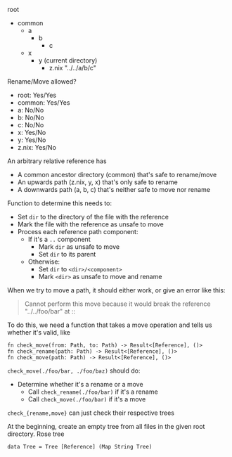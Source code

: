 root
- common
  - a
    - b
      - c
  - x
    - y         (current directory)
      - z.nix   "../../a/b/c"


Rename/Move allowed?
- root: Yes/Yes
- common: Yes/Yes
- a: No/No
- b: No/No
- c: No/No
- x: Yes/No
- y: Yes/No
- z.nix: Yes/No

An arbitrary relative reference has
- A common ancestor directory (common) that's safe to rename/move
- An upwards path (z.nix, y, x) that's only safe to rename
- A downwards path (a, b, c) that's neither safe to move nor rename

Function to determine this needs to:
- Set `dir` to the directory of the file with the reference
- Mark the file with the reference as unsafe to move
- Process each reference path component:
  - If it's a `..` component
    - Mark `dir` as unsafe to move
    - Set `dir` to its parent
  - Otherwise:
    - Set `dir` to `<dir>/<component>`
    - Mark `<dir>` as unsafe to move and rename


When we try to move a path, it should either work, or give an error like this:
> Cannot perform this move because it would break the reference "../../foo/bar" at <file>:<line>:<column>

To do this, we need a function that takes a move operation and tells us whether it's valid, like
```
fn check_move(from: Path, to: Path) -> Result<[Reference], ()>
fn check_rename(path: Path) -> Result<[Reference], ()>
fn check_move(path: Path) -> Result<[Reference], ()>
```

`check_move(./foo/bar, ./foo/baz)` should do:
- Determine whether it's a rename or a move
  - Call `check_rename(./foo/bar)` if it's a rename
  - Call `check_move(./foo/bar)` if it's a move

`check_{rename,move}` can just check their respective trees


At the beginning, create an empty tree from all files in the given root directory. Rose tree

```
data Tree = Tree [Reference] (Map String Tree)
```





